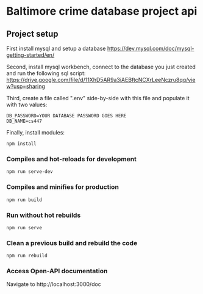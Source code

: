 # Baltimore crime database project api

## Project setup

First install mysql and setup a database https://dev.mysql.com/doc/mysql-getting-started/en/

Second, install mysql workbench, connect to the database you just created and run the following sql script:
https://drive.google.com/file/d/11XhD5AR9a3iAEBftcNCXrLeeNczru8qq/view?usp=sharing

Third, create a file called ".env" side-by-side with this file and populate it with two values:

```
DB_PASSWORD=YOUR DATABASE PASSWORD GOES HERE
DB_NAME=cs447
```

Finally, install modules:

```
npm install
```

### Compiles and hot-reloads for development
```
npm run serve-dev
```

### Compiles and minifies for production
```
npm run build
```

### Run without hot rebuilds
```
npm run serve
```

### Clean a previous build and rebuild the code
```
npm run rebuild
```

### Access Open-API documentation
Navigate to http://localhost:3000/doc